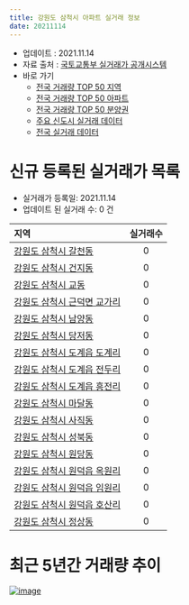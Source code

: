 ```yaml
---
title: 강원도 삼척시 아파트 실거래 정보
date: 20211114
---
```


* 업데이트 : 2021.11.14
* 자료 출처 : [국토교통부 실거래가 공개시스템](http://rt.molit.go.kr)
* 바로 가기
    * [전국 거래량 TOP 50 지역](https://apt-info.github.io/apt-trade-info/tr)
    * [전국 거래량 TOP 50 아파트](https://apt-info.github.io/apt-trade-info/ta)
    * [전국 거래량 TOP 50 분양권](https://apt-info.github.io/apt-trade-info/tb)
    * [주요 신도시 실거래 데이터](https://apt-info.github.io/apt-trade-info/newtown)
    * [전국 실거래 데이터](https://apt-info.github.io/apt-trade-info/all)



<script async src="https://pagead2.googlesyndication.com/pagead/js/adsbygoogle.js"></script>
<!-- 기본광고 -->
<ins class="adsbygoogle"
     style="display:block"
     data-ad-client="ca-pub-1142216861245946"
     data-ad-slot="4805727019"
     data-ad-format="auto"
     data-full-width-responsive="true"></ins>
<script>
     (adsbygoogle = window.adsbygoogle || []).push({});
</script>


# 신규 등록된 실거래가 목록

* 실거래가 등록일: 2021.11.14
* 업데이트 된 실거래 수: 0 건


|지역|실거래수|
|:---|:---:|
|[강원도 삼척시 갈천동](https://apt-info.github.io/apt-trade-info/r1420)|0|
|[강원도 삼척시 건지동](https://apt-info.github.io/apt-trade-info/r3340)|0|
|[강원도 삼척시 교동](https://apt-info.github.io/apt-trade-info/r1409)|0|
|[강원도 삼척시 근덕면 교가리](https://apt-info.github.io/apt-trade-info/r1419)|0|
|[강원도 삼척시 남양동](https://apt-info.github.io/apt-trade-info/r1412)|0|
|[강원도 삼척시 당저동](https://apt-info.github.io/apt-trade-info/r1421)|0|
|[강원도 삼척시 도계읍 도계리](https://apt-info.github.io/apt-trade-info/r1414)|0|
|[강원도 삼척시 도계읍 전두리](https://apt-info.github.io/apt-trade-info/r1417)|0|
|[강원도 삼척시 도계읍 흥전리](https://apt-info.github.io/apt-trade-info/r3541)|0|
|[강원도 삼척시 마달동](https://apt-info.github.io/apt-trade-info/r1410)|0|
|[강원도 삼척시 사직동](https://apt-info.github.io/apt-trade-info/r2896)|0|
|[강원도 삼척시 성북동](https://apt-info.github.io/apt-trade-info/r1416)|0|
|[강원도 삼척시 원당동](https://apt-info.github.io/apt-trade-info/r1411)|0|
|[강원도 삼척시 원덕읍 옥원리](https://apt-info.github.io/apt-trade-info/r1422)|0|
|[강원도 삼척시 원덕읍 임원리](https://apt-info.github.io/apt-trade-info/r1418)|0|
|[강원도 삼척시 원덕읍 호산리](https://apt-info.github.io/apt-trade-info/r1415)|0|
|[강원도 삼척시 정상동](https://apt-info.github.io/apt-trade-info/r1413)|0|



<script async src="https://pagead2.googlesyndication.com/pagead/js/adsbygoogle.js"></script>
<!-- 기본광고 -->
<ins class="adsbygoogle"
     style="display:block"
     data-ad-client="ca-pub-1142216861245946"
     data-ad-slot="4805727019"
     data-ad-format="auto"
     data-full-width-responsive="true"></ins>
<script>
     (adsbygoogle = window.adsbygoogle || []).push({});
</script>


# 최근 5년간 거래량 추이


<div style="width:100%;">
    <canvas id="deal_progress" height="200"></canvas>
</div>

<script>
new Chart(document.getElementById("deal_progress"), {
    type: 'line',
    data: {
        labels: ['16.01','16.02','16.03','16.04','16.05','16.06','16.07','16.08','16.09','16.10','16.11','16.12','17.01','17.02','17.03','17.04','17.05','17.06','17.07','17.08','17.09','17.10','17.11','17.12','18.01','18.02','18.03','18.04','18.05','18.06','18.07','18.08','18.09','18.10','18.11','18.12','19.01','19.02','19.03','19.04','19.05','19.06','19.07','19.08','19.09','19.10','19.11','19.12','20.01','20.02','20.03','20.04','20.05','20.06','20.07','20.08','20.09','20.10','20.11','20.12','21.01','21.02','21.03','21.04','21.05','21.06','21.07','21.08','21.09','21.10','21.11'],
        datasets: [{
            label: '매매/분양권',
            data: [47,46,61,47,62,58,49,48,41,58,59,48,54,63,41,57,40,44,37,52,35,42,51,74,92,61,75,76,68,39,45,47,31,51,33,39,55,46,54,34,35,38,42,33,35,43,55,65,40,63,52,65,56,62,58,50,45,53,72,68,54,53,74,89,88,55,61,73,61,83,23],
            borderColor: "rgba(66, 133, 243, 1)",
            backgroundColor: "rgba(66, 133, 243, 0.05)",
            borderWidth: 1,
            pointRadius: 0,
            fill: false,
            lineTension: 0
        },{
            label: '전/월세',
            data: [37,44,31,33,32,28,32,24,35,19,34,31,37,29,23,28,31,27,20,33,18,18,34,28,48,72,52,57,43,43,55,45,31,36,43,29,32,49,26,25,30,23,16,15,21,21,28,26,14,38,18,26,27,20,24,18,11,22,16,26,22,24,14,15,14,19,10,12,16,10,1],
            borderColor: "rgba(255, 90, 0, 1)",
            backgroundColor: "rgba(255, 90, 0, 0.05)",
            borderWidth: 1,
            pointRadius: 0,
            fill: false,
            lineTension: 0
        },{
            label: '합계',
            data: [84,90,92,80,94,86,81,72,76,77,93,79,91,92,64,85,71,71,57,85,53,60,85,102,140,133,127,133,111,82,100,92,62,87,76,68,87,95,80,59,65,61,58,48,56,64,83,91,54,101,70,91,83,82,82,68,56,75,88,94,76,77,88,104,102,74,71,85,77,93,24],
            borderColor: "rgba(0, 0, 0, 1)",
            backgroundColor: "rgba(0, 0, 0, 0.03)",
            borderWidth: 0.1,
            pointRadius: 0,
            fill: true,
            lineTension: 0
        }
        ]
    },
    options: {
        responsive: true,
        title: {
            display: false
        },
        tooltips: {
            mode: 'index',
            intersect: false
        },
        hover: {
            mode: 'nearest',
            intersect: true
        },
        scales: {
            xAxes: [{
                display: true,
                scaleLabel: {
                    display: true,
                    labelString: '년/월'
                }
            }],
            yAxes: [{
                display: true,
                ticks: {
                    suggestedMin: 0,
                },
                scaleLabel: {
                    display: true,
                    labelString: '실거래 수'
                }
            }]
        }
    }
});

</script>


[![image](https://apt-info.github.io/images/2020-01-03-apt-trade-info/1024x500.png)](https://play.google.com/store/apps/details?id=com.aptinfo.apttradeinfo)


